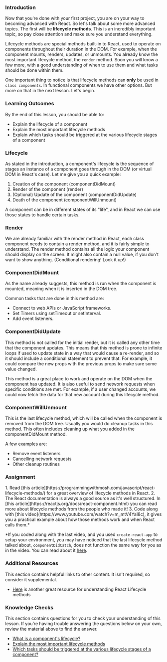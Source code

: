 ### Introduction

Now that you're done with your first project, you are on your way to becoming advanced with React. So let's talk about some more advanced topics. The first will be **lifecycle methods**. This is an incredibly important topic, so pay close attention and make sure you understand everything.

Lifecycle methods are special methods built-in to React, used to operate on components throughout their duration in the DOM.  For example, when the component mounts, renders, updates, or unmounts. You already know the most important lifecycle method, the `render` method. Soon you will know a few more, with a good understanding of when to use them and what tasks should be done within them.

One important thing to notice is that lifecycle methods can **only** be used in `class components`. In functional components we have other options. But more on that in the next lesson. Let's begin.

### Learning Outcomes
By the end of this lesson, you should be able to:

- Explain the lifecycle of a component
- Explain the most important lifecycle methods
- Explain which tasks should be triggered at the various lifecycle stages of a component

### Lifecycle

As stated in the introduction, a component's lifecycle is the sequence of stages an instance of a component goes through in the DOM (or virtual DOM in React's case). Let me give you a quick example:

1. Creation of the component (componentDidMount)
2. Render of the component (render)
3. (Optional) Update of the component (componentDidUpdate)
4. Death of the component (componentWillUnmount)

A component can be in different states of its "life", and in React we can use those states to handle certain tasks.

### Render

We are already familiar with the render method in React, each class component needs to contain a render method, and it is fairly simple to understand. The render method contains all the logic your component should display on the screen. It might also contain a null value, if you don't want to show anything. (Conditional rendering! Look it up!)

### ComponentDidMount

As the name already suggests, this method is run when the component is mounted, meaning when it is inserted in the DOM tree.

Common tasks that are done in this method are:

- Connect to web APIs or JavaScript frameworks.
- Set Timers using setTimeout or setInterval.
- Add event listeners.

### ComponentDidUpdate

This method is not called for the initial render, but it is called any other time that the component updates. This means that this method is prone to infinite loops if used to update state in a way that would cause a re-render, and so it should include a conditional statement to prevent that. For example, it could compare the new props with the previous props to make sure some value changed.

This method is a great place to work and operate on the DOM when the component has updated. It is also useful to send network requests when specific conditions are met. For example, if a user changed accounts, we could now fetch the data for that new account during this lifecycle method.

### ComponentWillUnmount

This is the last lifecycle method, which will be called when the component is removed from the DOM tree. Usually you would do cleanup tasks in this method. This often includes cleaning up what you added in the componentDidMount method.

A few examples are:

- Remove event listeners
- Cancelling network requests
- Other cleanup routines

### Assignment

<div class="lesson-content__panel" markdown="1">
1. Read [this article](https://programmingwithmosh.com/javascript/react-lifecycle-methods/) for a great overview of lifecycle methods in React.
2. The React documentation is always a good source as it's well structured. In [this article](https://reactjs.org/docs/react-component.html) you can read more about lifecycle methods from the people who made it!
3. Code along with [this video](https://www.youtube.com/watch?v=m_mtV4YaI8c), it gives you a practical example about how those methods work and when React calls them.*

*If you coded along with the last video, and you used `create-react-app` to setup your environment, you may have noticed that the last lifecycle method talked about, `componentDidCatch`, does not function the same way for you as in the video. You can read about it [here](https://stackoverflow.com/a/48354840).
</div>

### Additional Resources
This section contains helpful links to other content. It isn't required, so consider it supplemental.

- [Here](https://blog.bitsrc.io/react-16-lifecycle-methods-how-and-when-to-use-them-f4ad31fb2282) is another great resource for understanding React Lifecycle methods

### Knowledge Checks
This section contains questions for you to check your understanding of this lesson. If you’re having trouble answering the questions below on your own, review the material above to find the answer.

- <a class="knowledge-check-link" href="#lifecycle">What is a component's lifecycle?</a>
- <a class="knowledge-check-link" href="https://programmingwithmosh.com/javascript/react-lifecycle-methods/">Explain the most important lifecycle methods</a>
- <a class="knowledge-check-link" href="https://reactjs.org/docs/react-component.html">Which tasks should be triggered at the various lifecycle stages of a component?</a>
